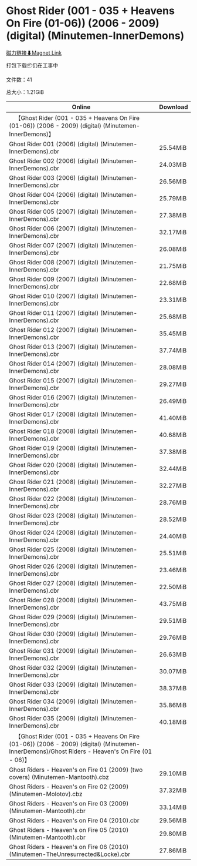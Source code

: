 # Ghost Rider (001 - 035 + Heavens On Fire (01-06)) (2006 - 2009) (digital) (Minutemen-InnerDemons)

[磁力链接⬇Magnet Link](magnet:?xt=urn:btih:b7e3d989a4a41094d0f2f929b7be6490399d1946&dn=Ghost%20Rider%20%28001%20-%20035%20%2B%20Heavens%20On%20Fire%20%2801-06%29%29%20%282006%20-%202009%29%20%28digital%29%20%28Minutemen-InnerDemons%29)

打包下载📦仍在工事中

文件数：41

总大小：1.21GiB

Online | Download
--- | ---
&emsp;【Ghost Rider (001 - 035 + Heavens On Fire (01-06)) (2006 - 2009) (digital) (Minutemen-InnerDemons)】 | 
Ghost Rider 001 (2006) (digital) (Minutemen-InnerDemons).cbr | 25.54MiB
Ghost Rider 002 (2006) (digital) (Minutemen-InnerDemons).cbr | 24.03MiB
Ghost Rider 003 (2006) (digital) (Minutemen-InnerDemons).cbr | 26.56MiB
Ghost Rider 004 (2006) (digital) (Minutemen-InnerDemons).cbr | 25.79MiB
Ghost Rider 005 (2007) (digital) (Minutemen-InnerDemons).cbr | 27.38MiB
Ghost Rider 006 (2007) (digital) (Minutemen-InnerDemons).cbr | 32.17MiB
Ghost Rider 007 (2007) (digital) (Minutemen-InnerDemons).cbr | 26.08MiB
Ghost Rider 008 (2007) (digital) (Minutemen-InnerDemons).cbr | 21.75MiB
Ghost Rider 009 (2007) (digital) (Minutemen-InnerDemons).cbr | 22.68MiB
Ghost Rider 010 (2007) (digital) (Minutemen-InnerDemons).cbr | 23.31MiB
Ghost Rider 011 (2007) (digital) (Minutemen-InnerDemons).cbr | 25.68MiB
Ghost Rider 012 (2007) (digital) (Minutemen-InnerDemons).cbr | 35.45MiB
Ghost Rider 013 (2007) (digital) (Minutemen-InnerDemons).cbr | 37.74MiB
Ghost Rider 014 (2007) (digital) (Minutemen-InnerDemons).cbr | 28.08MiB
Ghost Rider 015 (2007) (digital) (Minutemen-InnerDemons).cbr | 29.27MiB
Ghost Rider 016 (2007) (digital) (Minutemen-InnerDemons).cbr | 26.49MiB
Ghost Rider 017 (2008) (digital) (Minutemen-InnerDemons).cbr | 41.40MiB
Ghost Rider 018 (2008) (digital) (Minutemen-InnerDemons).cbr | 40.68MiB
Ghost Rider 019 (2008) (digital) (Minutemen-InnerDemons).cbr | 37.38MiB
Ghost Rider 020 (2008) (digital) (Minutemen-InnerDemons).cbr | 32.44MiB
Ghost Rider 021 (2008) (digital) (Minutemen-InnerDemons).cbr | 32.27MiB
Ghost Rider 022 (2008) (digital) (Minutemen-InnerDemons).cbr | 28.76MiB
Ghost Rider 023 (2008) (digital) (Minutemen-InnerDemons).cbr | 28.52MiB
Ghost Rider 024 (2008) (digital) (Minutemen-InnerDemons).cbr | 24.40MiB
Ghost Rider 025 (2008) (digital) (Minutemen-InnerDemons).cbr | 25.51MiB
Ghost Rider 026 (2008) (digital) (Minutemen-InnerDemons).cbr | 23.46MiB
Ghost Rider 027 (2008) (digital) (Minutemen-InnerDemons).cbr | 22.50MiB
Ghost Rider 028 (2008) (digital) (Minutemen-InnerDemons).cbr | 43.75MiB
Ghost Rider 029 (2009) (digital) (Minutemen-InnerDemons).cbr | 29.51MiB
Ghost Rider 030 (2009) (digital) (Minutemen-InnerDemons).cbr | 29.76MiB
Ghost Rider 031 (2009) (digital) (Minutemen-InnerDemons).cbr | 26.63MiB
Ghost Rider 032 (2009) (digital) (Minutemen-InnerDemons).cbr | 30.07MiB
Ghost Rider 033 (2009) (digital) (Minutemen-InnerDemons).cbr | 38.37MiB
Ghost Rider 034 (2009) (digital) (Minutemen-InnerDemons).cbr | 35.86MiB
Ghost Rider 035 (2009) (digital) (Minutemen-InnerDemons).cbr | 40.18MiB
&emsp;【Ghost Rider (001 - 035 + Heavens On Fire (01-06)) (2006 - 2009) (digital) (Minutemen-InnerDemons)/Ghost Riders - Heaven's On Fire (01 - 06)】 | 
Ghost Riders - Heaven's on Fire 01 (2009) (two covers) (Minutemen-Mantooth).cbz | 29.10MiB
Ghost Riders - Heaven's on Fire 02 (2009) (Minutemen-Molotov).cbz | 37.32MiB
Ghost Riders - Heaven's on Fire 03 (2009) (Minutemen-Mantooth).cbr | 33.14MiB
Ghost Riders - Heaven's on Fire 04 (2010).cbr | 29.56MiB
Ghost Riders - Heaven's on Fire 05 (2010) (Minutemen-Mantooth).cbr | 29.80MiB
Ghost Riders - Heaven's on Fire 06 (2010) (Minutemen-TheUnresurrected&Locke).cbr | 27.86MiB